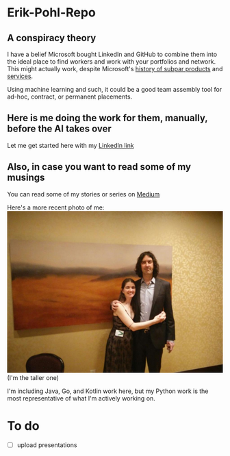 # Erik-Pohl-Repo

## A conspiracy theory
I have a belief Microsoft bought LinkedIn and GitHub to combine them into the ideal place to find workers and work with your portfolios and network.  This might actually work, despite Microsoft's [history of subpar products](https://en.wikipedia.org/wiki/Blue_Screen_of_Death "Blue Screen of Death") and [services](https://nhlife.files.wordpress.com/2013/04/binggoogle.jpg "The best use of Bing").

Using machine learning and such, it could be a good team assembly tool for ad-hoc, contract, or permanent placements.

## Here is me doing the work for them, manually, before the AI takes over

Let me get started here with my [LinkedIn link](https://www.linkedin.com/in/erik-pohl-0792159/ "My LinkedIn link")

## Also, in case you want to read some of my musings 

You can read some of my stories or series on [Medium](https://medium.com/@erikpohl.444 "My blog on Medium")

Here's a more recent photo of me:
![I'm the taller one](https://github.com/ErikPohl-Lot49-Projects/Erik-Pohl-Repo/blob/master/media/more_recent.jpg "I'm the taller one")
 (I'm the taller one)
 
I'm including Java, Go, and Kotlin work here, but my Python work is the most representative of what I'm actively working on.

# To do

- [ ] upload presentations
